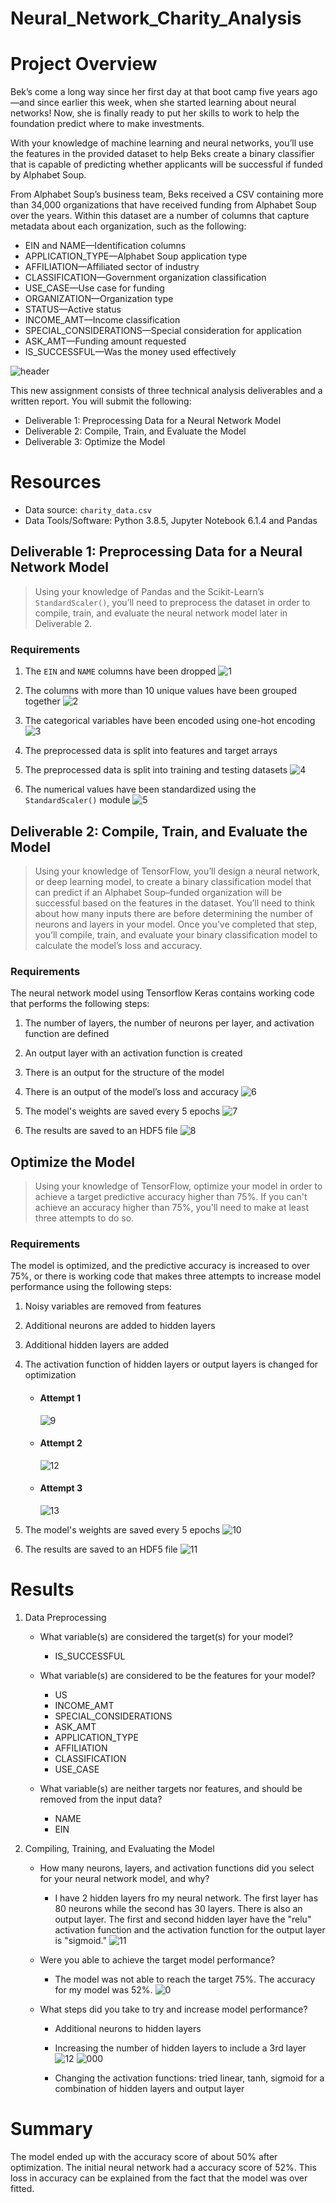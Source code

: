 # Neural_Network_Charity_Analysis
# Project Overview
Bek’s come a long way since her first day at that boot camp five years ago—and since earlier this week, when she started learning about neural networks! Now, she is finally ready to put her skills to work to help the foundation predict where to make investments.

With your knowledge of machine learning and neural networks, you’ll use the features in the provided dataset to help Beks create a binary classifier that is capable of predicting whether applicants will be successful if funded by Alphabet Soup.

From Alphabet Soup’s business team, Beks received a CSV containing more than 34,000 organizations that have received funding from Alphabet Soup over the years. Within this dataset are a number of columns that capture metadata about each organization, such as the following:

* EIN and NAME—Identification columns
* APPLICATION_TYPE—Alphabet Soup application type
* AFFILIATION—Affiliated sector of industry
* CLASSIFICATION—Government organization classification
* USE_CASE—Use case for funding
* ORGANIZATION—Organization type
* STATUS—Active status
* INCOME_AMT—Income classification
* SPECIAL_CONSIDERATIONS—Special consideration for application
* ASK_AMT—Funding amount requested
* IS_SUCCESSFUL—Was the money used effectively

![header](https://user-images.githubusercontent.com/76136277/117586023-a6f3ea80-b0e3-11eb-9e63-27c7493ed5fc.png)

This new assignment consists of three technical analysis deliverables and a written report. You will submit the following:
* Deliverable 1: Preprocessing Data for a Neural Network Model
* Deliverable 2: Compile, Train, and Evaluate the Model
* Deliverable 3: Optimize the Model

# Resources
* Data source: `charity_data.csv`
* Data Tools/Software: Python 3.8.5, Jupyter Notebook 6.1.4 and Pandas

## Deliverable 1: Preprocessing Data for a Neural Network Model
> Using your knowledge of Pandas and the Scikit-Learn’s `StandardScaler()`, you’ll need to preprocess the dataset in order to compile, train, and evaluate the neural network model later in Deliverable 2.

### Requirements
1. The `EIN` and `NAME` columns have been dropped
![1](https://user-images.githubusercontent.com/76136277/117586344-a0ff0900-b0e5-11eb-85f4-3a00a478ad64.PNG)

2. The columns with more than 10 unique values have been grouped together 
![2](https://user-images.githubusercontent.com/76136277/117586349-a52b2680-b0e5-11eb-9925-eea38aa9ac7a.PNG)

3.  The categorical variables have been encoded using one-hot encoding 
![3](https://user-images.githubusercontent.com/76136277/117586354-aa887100-b0e5-11eb-9286-80a306cd2c47.PNG)

4. The preprocessed data is split into features and target arrays 
5. The preprocessed data is split into training and testing datasets 
![4](https://user-images.githubusercontent.com/76136277/117586358-aeb48e80-b0e5-11eb-8a94-a2d50eaba923.PNG)

6. The numerical values have been standardized using the `StandardScaler()` module 
![5](https://user-images.githubusercontent.com/76136277/117586361-b2e0ac00-b0e5-11eb-8b0e-1670b095127e.PNG)

## Deliverable 2: Compile, Train, and Evaluate the Model
> Using your knowledge of TensorFlow, you’ll design a neural network, or deep learning model, to create a binary classification model that can predict if an Alphabet Soup–funded organization will be successful based on the features in the dataset. You’ll need to think about how many inputs there are before determining the number of neurons and layers in your model. Once you’ve completed that step, you’ll compile, train, and evaluate your binary classification model to calculate the model’s loss and accuracy.

### Requirements
The neural network model using Tensorflow Keras contains working code that performs the following steps:
1. The number of layers, the number of neurons per layer, and activation function are defined 
2. An output layer with an activation function is created 
3. There is an output for the structure of the model 
4. There is an output of the model’s loss and accuracy 
![6](https://user-images.githubusercontent.com/76136277/117586532-ba548500-b0e6-11eb-9e4f-356459af3199.PNG)

5. The model's weights are saved every 5 epochs 
![7](https://user-images.githubusercontent.com/76136277/117586547-d0fadc00-b0e6-11eb-8463-eb37893f90ac.PNG)

6. The results are saved to an HDF5 file 
![8](https://user-images.githubusercontent.com/76136277/117586555-d5bf9000-b0e6-11eb-9cce-5cf80853fdc6.PNG)

## Optimize the Model
> Using your knowledge of TensorFlow, optimize your model in order to achieve a target predictive accuracy higher than 75%. If you can't achieve an accuracy higher than 75%, you'll need to make at least three attempts to do so.

### Requirements
The model is optimized, and the predictive accuracy is increased to over 75%, or there is working code that makes three attempts to increase model performance using the following steps:
1. Noisy variables are removed from features
2. Additional neurons are added to hidden layers 
3. Additional hidden layers are added 
4. The activation function of hidden layers or output layers is changed for optimization 
      * #### Attempt 1
          ![9](https://user-images.githubusercontent.com/76136277/117586812-88dcb900-b0e8-11eb-9db8-49bb080ef13d.PNG)

      * #### Attempt 2
          ![12](https://user-images.githubusercontent.com/76136277/117586864-e7099c00-b0e8-11eb-87a8-7b67695ade07.PNG)

      * #### Attempt 3
          ![13](https://user-images.githubusercontent.com/76136277/117586874-ef61d700-b0e8-11eb-974c-7d9a17fd5e1e.PNG)

5. The model's weights are saved every 5 epochs 
![10](https://user-images.githubusercontent.com/76136277/117586816-8e3a0380-b0e8-11eb-8270-05baf275f8f2.PNG)

6. The results are saved to an HDF5 file 
![11](https://user-images.githubusercontent.com/76136277/117586820-91cd8a80-b0e8-11eb-9bc8-886f7ffafcf5.PNG)

# Results
1. Data Preprocessing
    * What variable(s) are considered the target(s) for your model?
       * IS_SUCCESSFUL 
       
    * What variable(s) are considered to be the features for your model?
       * US
       * INCOME_AMT
       * SPECIAL_CONSIDERATIONS
       * ASK_AMT
       * APPLICATION_TYPE
       * AFFILIATION
       * CLASSIFICATION
       * USE_CASE

    * What variable(s) are neither targets nor features, and should be removed from the input data?
       * NAME
       * EIN
      
2. Compiling, Training, and Evaluating the Model
    * How many neurons, layers, and activation functions did you select for your neural network model, and why?
       * I have 2 hidden layers fro my neural network. The first layer has 80 neurons while the second has 30 layers. There is also an output layer. The first and second hidden layer have the "relu" activation function and the activation function for the output layer is "sigmoid."
![11](https://user-images.githubusercontent.com/76136277/117587124-6055be80-b0ea-11eb-8692-fe2b1464f2cd.PNG)

    * Were you able to achieve the target model performance?
      * The model was not able to reach the target 75%. The accuracy for my model was 52%.
            ![0](https://user-images.githubusercontent.com/76136277/117587375-a5c6bb80-b0eb-11eb-8000-85801e2070ee.PNG)

    * What steps did you take to try and increase model performance?
      * Additional neurons to hidden layers
      * Increasing the number of hidden layers to include a 3rd layer
          ![12](https://user-images.githubusercontent.com/76136277/117587506-4e751b00-b0ec-11eb-8703-28e3c7ce62a3.PNG)
          ![000](https://user-images.githubusercontent.com/76136277/117587516-5634bf80-b0ec-11eb-8aba-bd2980828889.PNG)
      
      * Changing the activation functions: tried linear, tanh, sigmoid for a combination of hidden layers and output layer

# Summary
The model ended up with the accuracy score of about 50% after optimization. The initial neural network had a accuracy score of 52%. This loss in accuracy can be explained from the fact that the model was over fitted. 
